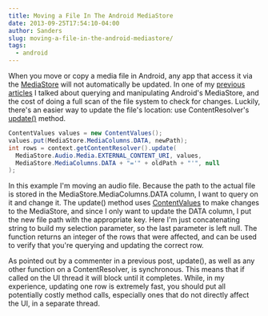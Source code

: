 ```yaml
---
title: Moving a File In The Android MediaStore
date: 2013-09-25T17:54:10-04:00
author: Sanders
slug: moving-a-file-in-the-android-mediastore/
tags:
  - android
---
```

When you move or copy a media file in Android, any app that access it via the <a href="http://developer.android.com/reference/android/provider/MediaStore.html" target="_blank">MediaStore</a> will not automatically be updated. In one of my <a title="Querying And Removing Media From The Android MediaStore" href="/querying-and-removing-media-from-android-mediastore/">previous articles</a> I talked about querying and manipulating Android's MediaStore, and the cost of doing a full scan of the file system to check for changes. Luckily, there's an easier way to update the file's location: use ContentResolver's <a href="http://developer.android.com/reference/android/content/ContentResolver.html#update%28android.net.Uri,%20android.content.ContentValues,%20java.lang.String,%20java.lang.String[]%29" target="_blank">update()</a> method.

```java
ContentValues values = new ContentValues();
values.put(MediaStore.MediaColumns.DATA, newPath);
int rows = context.getContentResolver().update(
  MediaStore.Audio.Media.EXTERNAL_CONTENT_URI, values,
  MediaStore.MediaColumns.DATA + "='" + oldPath + "'", null
);
```

In this example I'm moving an audio file. Because the path to the actual file is stored in the MediaStore.MediaColumns.DATA column, I want to query on it and change it. The update() method uses <a href="http://developer.android.com/reference/android/content/ContentValues.html" target="_blank">ContentValues</a> to make changes to the MediaStore, and since I only want to update the DATA column, I put the new file path with the appropriate key. Here I'm just concatenating string to build my selection parameter, so the last parameter is left null. The function returns an integer of the rows that were affected, and can be used to verify that you're querying and updating the correct row.

As pointed out by a commenter in a previous post, update(), as well as any other function on a ContentResolver, is synchronous. This means that if called on the UI thread it will block until it completes. While, in my experience, updating one row is extremely fast, you should put all potentially costly method calls, especially ones that do not directly affect the UI, in a separate thread.
